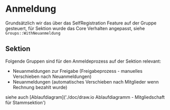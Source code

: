 # Anmeldung

Grundsätzlich wir das über das SelfRegistration Feature auf der Gruppe
gesteuert, für Sektion wurde das Core Verhalten angepasst, siehe
`Groups::WithNeuanmeldung`

## Sektion

Folgende Gruppen sind für den Anmeldeprozess auf der Sektion relevant:

- Neuanmeldungen zur Freigabe (Freigabeprozess - manuelles Verschieben nach
  Neuanmeldungen)
- Neuanmeldungen (automatisches Verschieben nach Mitglieder wenn Rechnung
  bezahlt wurde)

siehe auch [Ablaufdiagram]('./doc/draw.io Ablaufdiagramm - Mitgliedschaft für
Stammsektion')

